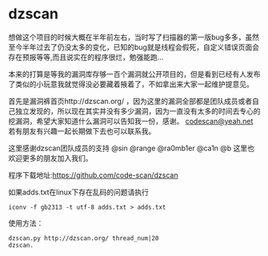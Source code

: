 # dzscan
想做这个项目的时候大概在半年前左右，当时写了扫描器的第一版bug多多，虽然至今半年过去了仍没太多的变化，已知的bug就是线程会假死，自定义错误页面会存在预报等等,而且说实在的程序很烂，勉强能跑…

本来的打算是等我的漏洞库存够一百个漏洞就公开项目的，但是看到已经有人发布了类似的小玩意我就觉得没必要藏着掖着了，不如拿出来大家一起维护提意见。 

首先是漏洞裤首页http://dzscan.org/ ，因为这里的漏洞全部都是团队成员或者自己独立发现的，所以现在其实并没有多少漏洞，因为一直没有太多的时间去专心的挖漏洞，希望大家知道什么漏洞可以告知我一份，感谢。 
codescan@yeah.net  若有朋友有兴趣一起长期做下去也可以联系我。 

这里感谢dzscan团队成员的支持 @sin @range  @ra0mb1er @ca1n @b 这里也欢迎更多的朋友加入我们。 

程序下载地址:https://github.com/code-scan/dzscan 

如果adds.txt在linux下存在乱码的问题请执行 

```
iconv -f gb2313 -t utf-8 adds.txt > adds.txt
```

使用方法： 
```
dzscan.py http://dzscan.org/ thread_num|20 
dzscan.
```
